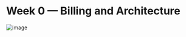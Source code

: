 # Week 0 — Billing and Architecture
![image](https://user-images.githubusercontent.com/120579796/218597727-06b652ae-7456-481a-8cf8-f8b86a0d966a.png)

